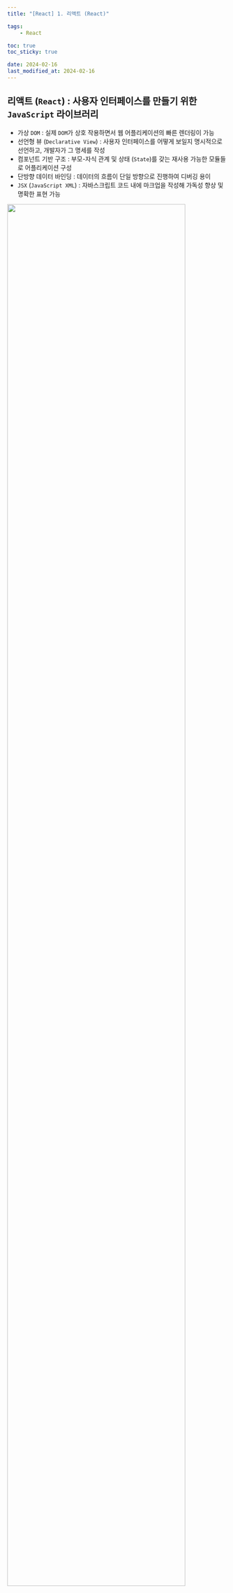 ```yaml
---
title: "[React] 1. 리액트 (React)"

tags:
    - React

toc: true
toc_sticky: true

date: 2024-02-16
last_modified_at: 2024-02-16
---
```


## 리액트 (```React```) : 사용자 인터페이스를 만들기 위한 ```JavaScript``` 라이브러리

- 가상 ```DOM``` : 실제 ```DOM```가 상호 작용하면서 웹 어플리케이션의 빠른 렌더링이 가능
- 선언형 뷰 (```Declarative View```) : 사용자 인터페이스를 어떻게 보일지 명시적으로 선언하고, 개발자가 그 명세를 작성
- 컴포넌트 기반 구조 : 부모-자식 관계 및 상태 (```State```)를 갖는 재사용 가능한 모듈들로 어플리케이션 구성
- 단방향 데이터 바인딩 : 데이터의 흐름이 단일 방향으로 진행하여 디버깅 용이
- ```JSX``` (```JavaScript XML```) : 자바스크립트 코드 내에 마크업을 작성해 가독성 향상 및 명확한 표현 가능

<img src="https://github.com/pocj8ur4in/pocj8ur4in.github.io/assets/105341168/ca8780dc-5a83-45cb-972d-e66b4fea19e4" width="90%">

### 가상 ```DOM``` (```Virtual DOM```) : 실제 ```DOM``` (```Document Object Model```) 에 대한 가벼운 복사본

1. 초기 렌더링 : 초기 상태에서 가상 ```DOM```은 실제 ```DOM```과 동일한 구조를 가짐
2. 상태 변화 감지 : 사용자 상호 작용 또는 데이터의 변경과 같은 이벤트가 발생하면, 렌더링 엔진은 새로운 가상 ```DOM``` 생성
3. 가상 ```DOM``` 비교 : 새로운 가상 ```DOM```과 이전의 가상 ```DOM```을 비교하여 변경된 부분 탐색
4. 실제 ```DOM``` 업데이트 : 변경된 부분만을 실제 ```DOM```에 적용

> 단일 페이지 어플리케이션 (```SPA```)?
> 
> - 전체 어플리케이션 ```HTML``` 페이지 하나만을 로드하고, 사용자가 페이지를 이동할 때 동적으로 업데이트
> - 동적 로딩을 통해 필요한 데이터나 자원을 비동기적으로 필요할 때 로드 및 화면 업데이트
> - 클라이언트 사이드 라우팅을 통해 ```URL```의 변경에 따라 필요한 컴포넌트만을 로드 및 업데이트
> - 사용자가 페이지를 이동할 때마다 매번 서버에 요청을 보내지 않아도 됨
> - 데이터와 화면이 양방향으로 바인딩되어 있어, 데이터의 변경을 화면에 자동으로 반영할 수 있음
> 
> ↔ 서버 사이드 렌더링 (```SSR```) : 서버에서 초기 ```HTML```을 렌더링하고 클라이언트에 전달

## 컴포넌트 (```Component```) : 리액트 애플리케이션에서 ```UI```를 구성하고 재사용 가능한 모듈을 표현

- 속성 (```Props```) 을 받고, 상태 (```state```)와 메소드 (```Method```)를 가짐
- 반복되는 ```UI``` 단위 (```JS Code``` 또는 ```HTML-JSX```) → 재사용성과 가독성을 위한 도구
- 가능한 독립적으로 실행되도록 작성하고, 데이터 영역과 ```UI```를 분리

### 클래스 컴포넌트 (```Class Component```) : ```state```와 라이프사이클 메소드를 통해 상태와 생명주기 관리

- ```state```를 사용하여 컴포넌트의 상태를 관리
- 라이프사이클 메소드를 활용하여 컴포넌트의 생명주기에 따른 동작을 수행 가능
- ```this``` 키워드를 사용하여 상태 및 메소드에 접근

<img src="https://github.com/pocj8ur4in/pocj8ur4in.github.io/assets/105341168/ebe188c3-b6a2-4d06-b376-03fcf2e642f4" width="50%">

### 함수 컴포넌트 (```Functional Component```) : 훅을 통해 상태와 생명주기를 관리

- ```useState```, ```useEffect```, ```useContext```와 같은 훅을 사용하여 상태를 관리
- ```useEffect``` 훅을 통해 라이프사이클 메소드와 유사한 동작을 수행 가능
- 클래스 컴포넌트보다 간결하고 명료하게 작성 가능

<img src="https://github.com/pocj8ur4in/pocj8ur4in.github.io/assets/105341168/c4f6fd02-e4fd-4f86-bd52-e4eed847cc3c" width="50%">

>  ```index.tsx```에서 ```React.StrictMode```로 ```App```이 감싸져 있으면, ```LifeCycle```이 두 번씩 호출됨!
>
> ```
> <React.StrictMode>
>   <App/>
> </React.StrictMode>
> ```

### 속성 (```Prop```) : 부모 컴포넌트로부터 자식 컴포넌트로 데이터를 전달하는 데에 사용

- 변수나 함수와 같은 속성들을 부모에서 자식으로 전달 (```MyComponent.defaultProps = { ... }```)
  - ```Read-Only``` : 속성이 변경되도 ```Re-Rendering```하지 않음! (값은 바꿔도 화면엔 아무런 영향 없음!)

```
// 부모 컴포넌트
import React from 'react';
import ChildComponent from './ChildComponent';

function ParentComponent() {
  const dataToPass = "안녕하세요!";
  
  return (
    <ChildComponent message={dataToPass} />
  );
}

// 자식 컴포넌트
import React from 'react';

function ChildComponent(props) {
  return (
    <div>
      <p>{props.message}</p>
    </div>
  );
}
```

### 상태 (```State```) :  사용자 상호작용에 응답하거나 컴포넌트의 생명주기에 변경되는 정보를 저장하는 데에 사용

- 부모의 상태가 변경되면, 그 상태를 참조하는 모든 자식 컴포넌트가 ```Re-Rendering```
  - 상태를 통합하면 ```Re-Rendering```이 많이 일어나므로, 상태를 연관성에 맞게 분리해 좁게 사용해야 함
  - ```Setter```로 값을 수신하면 ```Dispatcher``` 값이 세팅 → ```re-rendering```을 ```trigger``` (```DOM``` 갱신)

```
import React, { useState } from 'react';

function ExampleComponent() {
  const [count, setCount] = useState(0);
  const [message, setMessage] = useState('안녕하세요!');

  return (
    <div>
      <p>{message}</p>
      <p>카운트: {count}</p>
    </div>
  );
}
```

> 초기화는 동기 방식이면 오래 걸리더라도 가능, ```Promise```는 ```async```/```await```로 처리해도 ```Promise```가 세팅

### 컴포넌트 개발 원칙 : 코드의 가독성, 유지보수성, 재사용성을 향상하여 구성 요소를 생성

- 함수형 컴포넌트 (```Pure Functional Component```)를 활용할 것
  - 상태나 생명주기 메서드 없이 단순히 ```props```를 받아 렌더링하는 컴포넌트 → 간결하고 재사용성이 높힐 수 있음
- ```Container Component```와 ```Presentational Component```를 분리할 것
  - 데이터를 가져오는 로직과 ```UI```를 그리는 로직을 분리하여 관리
- 상태를 공유하는 단위로 분리할 것
  - 관련된 상태를 함께 관리하고, 필요한 경우 ```useContext```를 사용하여 상태 공유를 구현
- 아주 깊은 구조로 중첩되는 ```Container``` 컴포넌트는 피할 것
  - ```Context```를 남발하는 대신, 상태 관리 등의 용도로 필요한 경우에만 적절히 사용할 것
- 각 컴포넌트는 독립적으로 작성할 것
  - 컴포넌트 간의 결합도를 최소화해 재사용성을 높이고 유지보수를 용이하게 만들어야 함

## 리액트 훅 (```React Hook```) : 함수형 컴포넌트에서 상태와 생명주기 메서드를 사용할 때 사용

- 상태 관리 훅 : ```useState```, ```userContext```, ```useReducer```
- 시점 훅 : ```useLayoutEffect```, ```useEffect```
- 메모화 훅 : ```useMemo```, ```useCallback```, ```memo```

> 리액트 훅의 3원칙?
> 
> 1. 컴포넌트의 영역 안에서만 작동한다!
>   - 컴포넌트 혹은 커스텀 훅 내부에서만 호출해야 함
> 2. 기능을 여러 훅으로 나누면 좋다!
>   - 여러 훅으로 나누어져 있어도 컴포넌트에서 한번에 순차 호출
>   - 함수형 컴포넌트 ⇒ 함수 ⇒ 기능 단위 분리 ⇒ 가독성 ⇒ 테스트 및 유지보수에 유리
> 3. 컴포넌트의 최상위 레이어(스코프)에서만 호출해야 한다!
>   - 블록 내부에서는 호출할 수 없음

### ```useState``` : 함수형 컴포넌트에서 상태를 추가하고 업데이트할 때 사용

- 클래스 컴포넌트에서의 ```this.state```와 ```this.setState```와 유사한 역할
- 첫번째 값에 현재 상태의 값, 두번째 값에 상태를 업데이트하는 함수가 담긴 배열을 반환

```
import React, { useState } from 'react';

function ExampleComponent() {
  // useState를 사용하여 count라는 상태를 정의하고 초기값을 0으로 설정
  const [count, setCount] = useState(0);

  return (
    <div>
      <p>Count: {count}</p>
      <button onClick={() => setCount(count + 1)}>증가</button>
    </div>
  );
}
```

### ```useRef``` : 함수형 컴포넌트 내에서 참조를 생성하고 관리할 때 사용

- 컴포넌트의 렌더링과 관계없이 변수를 저장 가능 → ```useState```와 달리 매번 ```Re-Rendering```이 일어나지 않음
- 주로 ```DOM``` 요소에 접근하거나 컴포넌트의 생명주기와 독립적으로 값을 유지하는 상황에서 활용

```
import React, { useRef, useEffect } from 'react';

function MyComponent() {
  const myInputRef = useRef(null);

  useEffect(() => {
    // 컴포넌트가 마운트된 후, input 요소에 포커스를 줌
    myInputRef.current.focus();
  }, []);

  return <input ref={myInputRef} />;
}
```
```
import { useRef, useState, useEffect } from 'react';

function MyComponent() {
  const countRef = useRef(0);
  const [count, setCount] = useState(0);

  useEffect(() => {
    // countRef는 렌더링과 무관하게 유지되는 변수
    countRef.current = count;
  }, [count]);

  const handleClick = () => {
    setCount(count + 1);
    console.log(countRef.current); // 항상 가장 최근 값 출력
  };

  return <button onClick={handleClick}>증가</button>;
}
```

### ```forwardRef``` : 부모 컴포넌트에서 자식 컴포넌트로 ```ref```를 전달할 수 있게 함

- ```useRef```로 컴포넌트 외부 (자식)의 ```DOM```에 접근
  - 부모에서 선언 → 자식에게 전달 → 자식에서 참조 걸기 → 부모에서 컨트롤

```
import React, { useRef, forwardRef } from 'react';

// 자식 컴포넌트
const ChildComponent = forwardRef((props, ref) => {
  const internalState = useRef(null);

  // 부모 컴포넌트에서 전달한 ref에 직접 접근
  // ref.current를 통해 부모 컴포넌트의 ref를 참조할 수 있음
  const handleButtonClick = () => {
    console.log('자식 컴포넌트에서 버튼 클릭');
    console.log('내부 상태:', internalState.current);
  };

  return (
    // 여기에 컴포넌트 JSX를 작성
    <div>
      <button onClick={handleButtonClick}>자식 컴포넌트에서 클릭</button>
    </div>
  );
});

// 부모 컴포넌트
const ParentComponent = () => {
  // ref를 생성하여 자식 컴포넌트에 전달
  const childRef = useRef();

  // 부모 컴포넌트에서 ref를 자식 컴포넌트에 전달
  return (
    <div>
      {/* forwardRef를 사용하여 자식 컴포넌트에 ref 전달 */}
      <ChildComponent ref={childRef} />
    </div>
  );
};

export default ParentComponent;
```

> ```But```, 외부 ```DOM```을 참조하는 ```ref```를 갖는 것은 ```Coupling```이 강해지므로 좋지 않다!

#### ```useImperativeHandle (with forwardRef)``` : 부모 컴포넌트가 자식 컴포넌트를 컨트롤할 수 있게 함

- ```useImperativeHandle```을 통해 부모 컴포넌트에 함수 및 기능을 노출시킴
  - 부모에게 참조값을 전달 → 자식은 객체를 반환

```
import React, { forwardRef, useRef, useImperativeHandle } from 'react';

const ChildComponent = forwardRef((props, ref) => {
  // useImperativeHandle을 사용하여 부모 컴포넌트에 특정 함수나 값들을 노출
  useImperativeHandle(ref, () => ({
    // 부모 컴포넌트에서 입력 엘리먼트에 포커스를 맞추기 위해 함수를 노출
    focusInput: () => {
      inputRef.current.focus();
    }
  }));

  const inputRef = useRef(null);

  return <input ref={inputRef} />;
});

const ParentComponent = () => {
  const childRef = useRef(null);

  const handleClick = () => {
    // 자식 컴포넌트에서 노출한 함수를 호출하여 입력 엘리먼트에 포커스를 맞춤
    childRef.current.focusInput();
  };

  return (
    <div>
      <ChildComponent ref={childRef} />
      <button onClick={handleClick}>입력에 포커스 맞추기</button>
    </div>
  );
};

export default ParentComponent;
```
